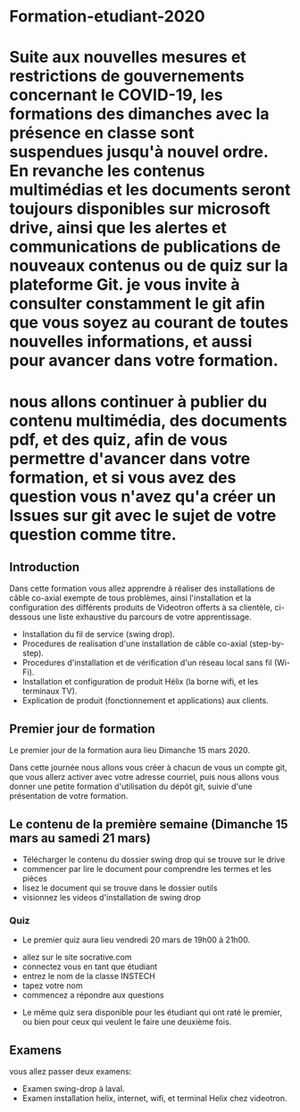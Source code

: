 # Formation-etudiant-2020

# Suite aux nouvelles mesures et restrictions de gouvernements concernant le COVID-19, les formations des dimanches avec la présence en classe sont suspendues jusqu'à nouvel ordre. En revanche les contenus multimédias et les documents seront toujours disponibles sur microsoft drive, ainsi que les alertes et communications de publications de nouveaux contenus ou de quiz sur la plateforme Git. je vous invite à consulter constamment le git afin que vous soyez au courant de toutes nouvelles informations, et aussi pour avancer dans votre formation.

# nous allons continuer à publier du contenu multimédia, des documents pdf, et des quiz, afin de vous permettre d'avancer dans votre formation, et si vous avez des question vous n'avez qu'a créer un Issues sur git avec le sujet de votre question comme titre.

## Introduction

  Dans cette formation vous allez apprendre à réaliser des installations de câble co-axial exempte de tous problèmes,
  ainsi l'installation et la configuration des différents produits de Videotron offerts à sa clientèle, ci-dessous une liste
  exhaustive du parcours de votre apprentissage.

- Installation du fil de service (swing drop).
- Procedures de realisation d'une installation de câble co-axial (step-by-step).
- Procedures d'installation et de vérification d'un réseau local sans fil (Wi-Fi).
- Installation et configuration de produit Hélix (la borne wifi, et les terminaux TV).
- Explication de produit (fonctionnement et applications) aux clients.


## Premier  jour de formation

  Le premier jour de la formation aura lieu Dimanche 15 mars 2020.

  Dans cette journée nous allons vous créer à chacun de vous un compte git, que vous allerz activer avec votre adresse courriel,
  puis nous allons vous donner une petite formation d'utilisation du dépôt git, suivie d'une présentation de votre formation.


## Le contenu de la première semaine (Dimanche 15 mars au samedi 21 mars)

- Télécharger le contenu du dossier swing drop qui se trouve sur le drive
- commencer par lire le document pour comprendre les termes et les pièces
- lisez le document qui se trouve dans le dossier outils
- visionnez les videos d'installation de swing drop

### Quiz

- Le premier quiz aura lieu vendredi 20 mars de 19h00 à 21h00.
+ allez sur le site socrative.com
+ connectez vous en tant que étudiant
+ entrez le nom de la classe INSTECH
+ tapez votre nom
+ commencez a répondre aux questions

- Le même quiz sera disponible pour les étudiant qui ont raté le premier, ou bien pour ceux qui veulent le faire une deuxième fois.



## Examens
  vous allez passer deux examens:

- Examen swing-drop à laval.
- Examen installation helix, internet, wifi, et terminal Helix chez videotron.
